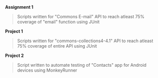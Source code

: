 **Assignment 1**
> Scripts written for "Commons E-mail" API to reach atleast 75% coverage of "email" function using JUnit

**Project 1**
> Scripts written for "commons-collections4-4.1" API to reach atleast 75% coverage of entire API using JUnit

**Project 2**
> Script written to automate testing of "Contacts" app for Android devices using MonkeyRunner
